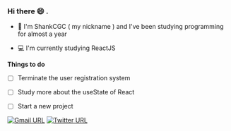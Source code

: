 ### Hi there 😄 . 

- 🎈 I'm ShankCGC ( my nickname ) and I've been studying programming for almost a year

- 💻 I'm currently studying ReactJS

**Things to do**
- [ ] Terminate the user registration system
- [ ] Study more about the useState of React
- [ ] Start a new project


[![Gmail URL](https://img.shields.io/badge/-Gmail-c14438?style=for-the-badge&logo=Gmail&logoColor=white&link=mailto:shankcgc@gmail.com)](mailto:shankcgc@gmail.com)
[![Twitter URL](https://img.shields.io/twitter/url?color=3397d8&label=cgc_shank&logo=twitter&logoColor=%23FFF&style=for-the-badge&url=https%3A%2F%2Fwww.twitter.com/cgc_shank)](https://twitter.com/cgc_shank)
